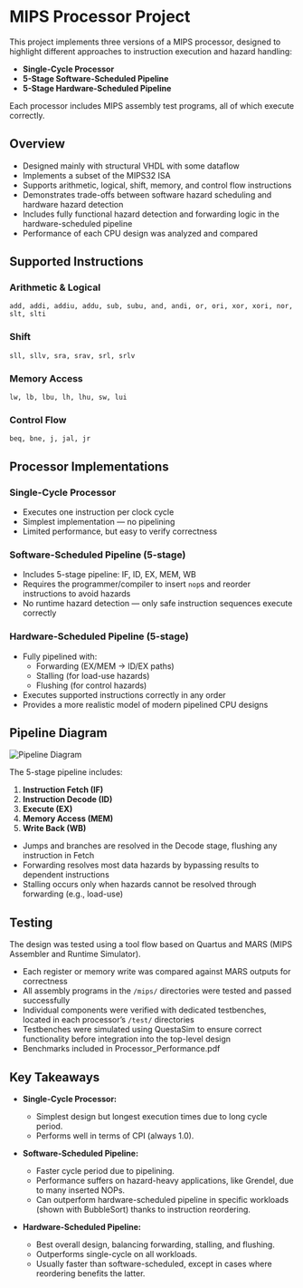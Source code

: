 # MIPS Processor Project  

This project implements three versions of a MIPS processor, designed to highlight different approaches to instruction execution and hazard handling:  

- **Single-Cycle Processor**  
- **5-Stage Software-Scheduled Pipeline**  
- **5-Stage Hardware-Scheduled Pipeline**  

Each processor includes MIPS assembly test programs, all of which execute correctly.  


## Overview  

- Designed mainly with structural VHDL with some dataflow
- Implements a subset of the MIPS32 ISA  
- Supports arithmetic, logical, shift, memory, and control flow instructions  
- Demonstrates trade-offs between software hazard scheduling and hardware hazard detection 
- Includes fully functional hazard detection and forwarding logic in the hardware-scheduled pipeline  
- Performance of each CPU design was analyzed and compared  


## Supported Instructions  

### Arithmetic & Logical  
`add, addi, addiu, addu, sub, subu, and, andi, or, ori, xor, xori, nor, slt, slti`  

### Shift  
`sll, sllv, sra, srav, srl, srlv`  

### Memory Access  
`lw, lb, lbu, lh, lhu, sw, lui`  

### Control Flow  
`beq, bne, j, jal, jr`  



## Processor Implementations  

### Single-Cycle Processor  
- Executes one instruction per clock cycle  
- Simplest implementation — no pipelining  
- Limited performance, but easy to verify correctness  

### Software-Scheduled Pipeline (5-stage)  
- Includes 5-stage pipeline: IF, ID, EX, MEM, WB
- Requires the programmer/compiler to insert `nop`s and reorder instructions to avoid hazards  
- No runtime hazard detection — only safe instruction sequences execute correctly  

### Hardware-Scheduled Pipeline (5-stage)  
- Fully pipelined with:  
  - Forwarding (EX/MEM → ID/EX paths)  
  - Stalling (for load-use hazards)  
  - Flushing (for control hazards)  
- Executes supported instructions correctly in any order  
- Provides a more realistic model of modern pipelined CPU designs  

## Pipeline Diagram  

![Pipeline Diagram](https://github.com/user-attachments/assets/de06308d-68fe-4d67-93e5-d7f3cf3c073d)  

The 5-stage pipeline includes:  

1. **Instruction Fetch (IF)**  
2. **Instruction Decode (ID)**  
3. **Execute (EX)**  
4. **Memory Access (MEM)**  
5. **Write Back (WB)**  

- Jumps and branches are resolved in the Decode stage, flushing any instruction in Fetch  
- Forwarding resolves most data hazards by bypassing results to dependent instructions  
- Stalling occurs only when hazards cannot be resolved through forwarding (e.g., load-use)  

## Testing  

The design was tested using a tool flow based on Quartus and MARS (MIPS Assembler and Runtime Simulator).  

- Each register or memory write was compared against MARS outputs for correctness  
- All assembly programs in the `/mips/` directories were tested and passed successfully  
- Individual components were verified with dedicated testbenches, located in each processor’s `/test/` directories  
- Testbenches were simulated using QuestaSim to ensure correct functionality before integration into the top-level design
- Benchmarks included in Processor_Performance.pdf

## Key Takeaways

- **Single-Cycle Processor:**  
  - Simplest design but longest execution times due to long cycle period.  
  - Performs well in terms of CPI (always 1.0).  

- **Software-Scheduled Pipeline:**  
  - Faster cycle period due to pipelining.  
  - Performance suffers on hazard-heavy applications, like Grendel, due to many inserted NOPs.  
  - Can outperform hardware-scheduled pipeline in specific workloads (shown with BubbleSort) thanks to instruction reordering.  

- **Hardware-Scheduled Pipeline:**  
  - Best overall design, balancing forwarding, stalling, and flushing.  
  - Outperforms single-cycle on all workloads.  
  - Usually faster than software-scheduled, except in cases where reordering benefits the latter.  





